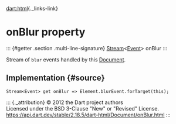 [dart:html](../../dart-html/dart-html-library){._links-link}

onBlur property
===============

::: {#getter .section .multi-line-signature}
[Stream](../../dart-async/stream-class)\<[Event](../event-class)\>
onBlur
:::

Stream of `blur` events handled by this [Document](../document-class).

Implementation {#source}
--------------

``` {.language-dart data-language="dart"}
Stream<Event> get onBlur => Element.blurEvent.forTarget(this);
```

::: {._attribution}
© 2012 the Dart project authors\
Licensed under the BSD 3-Clause \"New\" or \"Revised\" License.\
<https://api.dart.dev/stable/2.18.5/dart-html/Document/onBlur.html>
:::
